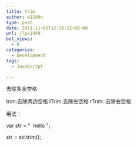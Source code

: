 ```yaml
---
title: trim
author: w1100n
type: post
date: 2011-11-05T12:16:12+00:00
url: /?p=1449
bot_views:
  - 9
categories:
  - Development
tags:
  - JavaScript

---
```

去除多余空格
  
trim:去除两边空格 lTrim:去除左空格 rTrim: 去除右空格
  
用法：
  
var str = "  hello ";
  
str = str.trim();